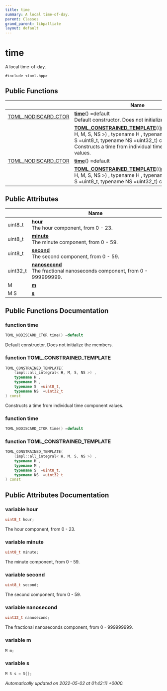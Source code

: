 ```yaml
---
title: time
summary: A local time-of-day. 
parent: Classes
grand_parent: libpalliate
layout: default
---
```


# time



A local time-of-day. 


`#include <toml.hpp>`

## Public Functions

|                | Name           |
| -------------- | -------------- |
| [TOML_NODISCARD_CTOR](/libpalliate/generated/Files/toml_8hpp#define-toml-nodiscard-ctor) | **[time](/libpalliate/generated/Classes/structtime#function-time)**() =default<br>Default constructor. Does not initialize the members.  |
| | **[TOML_CONSTRAINED_TEMPLATE](/libpalliate/generated/Classes/structtime#function-toml-constrained-template)**(([impl::all_integral](/libpalliate/generated/Files/toml_8hpp#variable-all-integral)< H, M, S, NS >) , typename H , typename M , typename S  =uint8_t, typename NS  =uint32_t) const<br>Constructs a time from individual time component values.  |
| [TOML_NODISCARD_CTOR](/libpalliate/generated/Files/toml_8hpp#define-toml-nodiscard-ctor) | **[time](/libpalliate/generated/Classes/structtime#function-time)**() =default |
| | **[TOML_CONSTRAINED_TEMPLATE](/libpalliate/generated/Classes/structtime#function-toml-constrained-template)**(([impl::all_integral](/libpalliate/generated/Files/toml_8hpp#variable-all-integral)< H, M, S, NS >) , typename H , typename M , typename S  =uint8_t, typename NS  =uint32_t) const |

## Public Attributes

|                | Name           |
| -------------- | -------------- |
| uint8_t | **[hour](/libpalliate/generated/Classes/structtime#variable-hour)** <br>The hour component, from 0 - 23.  |
| uint8_t | **[minute](/libpalliate/generated/Classes/structtime#variable-minute)** <br>The minute component, from 0 - 59.  |
| uint8_t | **[second](/libpalliate/generated/Classes/structtime#variable-second)** <br>The second component, from 0 - 59.  |
| uint32_t | **[nanosecond](/libpalliate/generated/Classes/structtime#variable-nanosecond)** <br>The fractional nanoseconds component, from 0 - 999999999.  |
| M | **[m](/libpalliate/generated/Classes/structtime#variable-m)**  |
| M S | **[s](/libpalliate/generated/Classes/structtime#variable-s)**  |

## Public Functions Documentation

### function time

```cpp
TOML_NODISCARD_CTOR time() =default
```

Default constructor. Does not initialize the members. 

### function TOML_CONSTRAINED_TEMPLATE

```cpp
TOML_CONSTRAINED_TEMPLATE(
    (impl::all_integral< H, M, S, NS >) ,
    typename H ,
    typename M ,
    typename S  =uint8_t,
    typename NS  =uint32_t
) const
```

Constructs a time from individual time component values. 

### function time

```cpp
TOML_NODISCARD_CTOR time() =default
```


### function TOML_CONSTRAINED_TEMPLATE

```cpp
TOML_CONSTRAINED_TEMPLATE(
    (impl::all_integral< H, M, S, NS >) ,
    typename H ,
    typename M ,
    typename S  =uint8_t,
    typename NS  =uint32_t
) const
```


## Public Attributes Documentation

### variable hour

```cpp
uint8_t hour;
```

The hour component, from 0 - 23. 

### variable minute

```cpp
uint8_t minute;
```

The minute component, from 0 - 59. 

### variable second

```cpp
uint8_t second;
```

The second component, from 0 - 59. 

### variable nanosecond

```cpp
uint32_t nanosecond;
```

The fractional nanoseconds component, from 0 - 999999999. 

### variable m

```cpp
M m;
```


### variable s

```cpp
M S s = S{};
```



_Automatically updated on 2022-05-02 at 01:42:11 +0000._